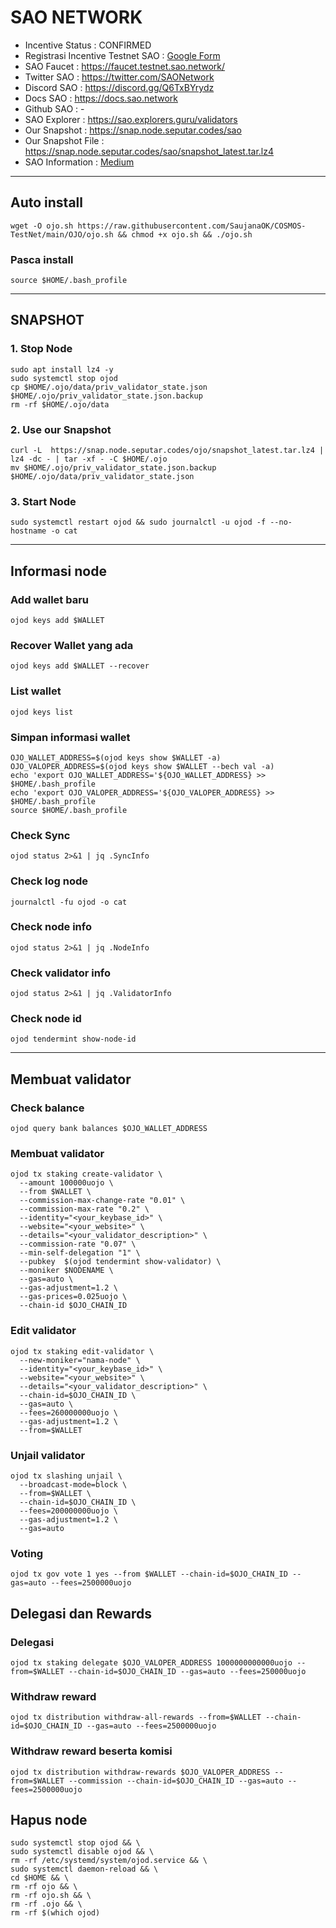 # SAO NETWORK
- Incentive Status : CONFIRMED
- Registrasi Incentive Testnet SAO : [Google Form](https://docs.google.com/forms/u/0/d/e/1FAIpQLSeIx9mxry0w5oTyiOpSHg04cM4GPZMKvxd1LmhqyhYvqY8bOQ/alreadyresponded)
- SAO Faucet : https://faucet.testnet.sao.network/
- Twitter SAO : https://twitter.com/SAONetwork
- Discord SAO : https://discord.gg/Q6TxBYrydz
- Docs SAO : https://docs.sao.network
- Github SAO : -
- SAO Explorer : https://sao.explorers.guru/validators
- Our Snapshot : https://snap.node.seputar.codes/sao
- Our Snapshot File : https://snap.node.seputar.codes/sao/snapshot_latest.tar.lz4
- SAO Information : [Medium](https://saonetwork.medium.com/a-complete-guide-to-sao-network-testnet-e70117bd294)
________________________________________________

## Auto install
```
wget -O ojo.sh https://raw.githubusercontent.com/SaujanaOK/COSMOS-TestNet/main/OJO/ojo.sh && chmod +x ojo.sh && ./ojo.sh
```

### Pasca install
```
source $HOME/.bash_profile
```
________________________________________________
## SNAPSHOT
### 1. Stop Node
```
sudo apt install lz4 -y
sudo systemctl stop ojod
cp $HOME/.ojo/data/priv_validator_state.json $HOME/.ojo/priv_validator_state.json.backup
rm -rf $HOME/.ojo/data
```
### 2. Use our Snapshot
```
curl -L  https://snap.node.seputar.codes/ojo/snapshot_latest.tar.lz4 | lz4 -dc - | tar -xf - -C $HOME/.ojo
mv $HOME/.ojo/priv_validator_state.json.backup $HOME/.ojo/data/priv_validator_state.json
```
### 3. Start Node
```
sudo systemctl restart ojod && sudo journalctl -u ojod -f --no-hostname -o cat
```
________________________________________________
## Informasi node
### Add wallet baru
```
ojod keys add $WALLET
```
### Recover Wallet yang ada
```
ojod keys add $WALLET --recover
```
### List wallet
```
ojod keys list
```
### Simpan informasi wallet
```
OJO_WALLET_ADDRESS=$(ojod keys show $WALLET -a)
OJO_VALOPER_ADDRESS=$(ojod keys show $WALLET --bech val -a)
echo 'export OJO_WALLET_ADDRESS='${OJO_WALLET_ADDRESS} >> $HOME/.bash_profile
echo 'export OJO_VALOPER_ADDRESS='${OJO_VALOPER_ADDRESS} >> $HOME/.bash_profile
source $HOME/.bash_profile
```
### Check Sync
```
ojod status 2>&1 | jq .SyncInfo
```
### Check log node
```
journalctl -fu ojod -o cat
```
### Check node info
```
ojod status 2>&1 | jq .NodeInfo
```
### Check validator info
```
ojod status 2>&1 | jq .ValidatorInfo
```
### Check node id
```
ojod tendermint show-node-id
```
________________________________________________
## Membuat validator
### Check balance
```
ojod query bank balances $OJO_WALLET_ADDRESS
```
### Membuat validator
```
ojod tx staking create-validator \
  --amount 100000uojo \
  --from $WALLET \
  --commission-max-change-rate "0.01" \
  --commission-max-rate "0.2" \
  --identity="<your_keybase_id>" \
  --website="<your_website>" \
  --details="<your_validator_description>" \
  --commission-rate "0.07" \
  --min-self-delegation "1" \
  --pubkey  $(ojod tendermint show-validator) \
  --moniker $NODENAME \
  --gas=auto \
  --gas-adjustment=1.2 \
  --gas-prices=0.025uojo \
  --chain-id $OJO_CHAIN_ID
```
### Edit validator
```
ojod tx staking edit-validator \
  --new-moniker="nama-node" \
  --identity="<your_keybase_id>" \
  --website="<your_website>" \
  --details="<your_validator_description>" \
  --chain-id=$OJO_CHAIN_ID \
  --gas=auto \
  --fees=260000000uojo \
  --gas-adjustment=1.2 \
  --from=$WALLET
```
### Unjail validator
```
ojod tx slashing unjail \
  --broadcast-mode=block \
  --from=$WALLET \
  --chain-id=$OJO_CHAIN_ID \
  --fees=200000000uojo \
  --gas-adjustment=1.2 \
  --gas=auto
```
### Voting
```
ojod tx gov vote 1 yes --from $WALLET --chain-id=$OJO_CHAIN_ID --gas=auto --fees=2500000uojo
```
## Delegasi dan Rewards
### Delegasi
```
ojod tx staking delegate $OJO_VALOPER_ADDRESS 1000000000000uojo --from=$WALLET --chain-id=$OJO_CHAIN_ID --gas=auto --fees=250000uojo
```
### Withdraw reward
```
ojod tx distribution withdraw-all-rewards --from=$WALLET --chain-id=$OJO_CHAIN_ID --gas=auto --fees=2500000uojo
```
### Withdraw reward beserta komisi
```
ojod tx distribution withdraw-rewards $OJO_VALOPER_ADDRESS --from=$WALLET --commission --chain-id=$OJO_CHAIN_ID --gas=auto --fees=2500000uojo
```
## Hapus node
```
sudo systemctl stop ojod && \
sudo systemctl disable ojod && \
rm -rf /etc/systemd/system/ojod.service && \
sudo systemctl daemon-reload && \
cd $HOME && \
rm -rf ojo && \
rm -rf ojo.sh && \
rm -rf .ojo && \
rm -rf $(which ojod)
```
